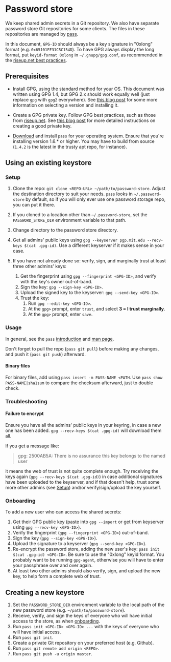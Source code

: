 Password store
==============

We keep shared admin secrets in a Git repository. We also have separate
password store Git repositories for some clients. The files in these
repositories are managed by [pass](https://www.passwordstore.org/).

In this document, `GPG-ID` should always be a key signature in "0xlong" format
(e.g. `0x65101FF31C5C154D`). To have GPG always display the long format, put
`keyid-format 0xlong` in `~/.gnupg/gpg.conf`, as recommended in the
[riseup.net best practices](https://help.riseup.net/en/security/message-security/openpgp/best-practices#dont-rely-on-the-key-id).

Prerequisites
-------------

* Install GPG, using the standard method for your OS. This document was written
  using GPG 1.4, but GPG 2.x should work equally well (just replace `gpg` with
  `gpg2` everywhere).  See
  [this blog post](https://www.fpcomplete.com/blog/2016/05/stack-security-gnupg-keys)
  for some more information on selecting a version and installing it.

* Create a GPG private key. Follow GPG best practices, such as those from
  [riseup.net](https://help.riseup.net/en/security/message-security/openpgp/best-practices).
  See [this blog post](https://www.fpcomplete.com/blog/2016/05/stack-security-gnupg-keys)
  for more detailed instructions on creating a good private key.

* [Download](https://www.passwordstore.org/#download) and install `pass` for
  your operating system. Ensure that you're installing version 1.6.* or higher.
  You may have to build from source (`1.4.2` is the latest in the trusty apt
  repo, for instance).

Using an existing keystore
--------------------------

### Setup

 1. Clone the repo: `git clone <REPO-URL>
    ~/path/to/password-store`. Adjust the destination directory to suit your needs.
    `pass` looks in `~/.password-store` by default, so if you will only ever use
    one password storage repo, you can put it there.

 2. If you cloned to a location other than `~/.password-store`, set the
    `PASSWORD_STORE_DIR` environment variable to that path.

 3. Change directory to the password store directory.

 4. Get all admins' public keys using `gpg --keyserver pgp.mit.edu --recv-keys $(cat .gpg-id)`. Use a different keyserver if it makes sense in your case.

 5. If you have not already done so: verify, sign, and marginally trust at least
    three other admins' keys:

     1. Get the fingerprint using `gpg --fingerprint <GPG-ID>`, and verify with
        the key's owner out-of-band.
     2. Sign the key: `gpg --sign-key <GPG-ID>`.
     3. Upload the signed key to the keyserver: `gpg --send-key <GPG-ID>`.
     3. Trust the key:
         1. Run `gpg --edit-key <GPG-ID>`.
         2. At the `gpg>` prompt, enter `trust`, and select **3 = I trust marginally**.
         3. At the `gpg>` prompt, enter `save`.

### Usage

In general, see the `pass` [introduction](https://www.passwordstore.org/) and
[man page](https://git.zx2c4.com/password-store/about/).

Don't forget to pull the repo (`pass git pull`) before making any changes, and
push it (`pass git push`) afterward.

#### Binary files

For binary files, add using `pass insert -m PASS-NAME <PATH`. Use `pass show
PASS-NAME|sha1sum` to compare the checksum afterward, just to double check.

### Troubleshooting

#### Failure to encrypt

Ensure you have all the admins' public keys in your keyring, in case a new one
has been added. `gpg --recv-keys $(cat .gpg-id)` will download them all.

If you get a message like:

> gpg: 2500AB5A: There is no assurance this key belongs to the named user

it means the web of trust is not quite complete enough. Try receiving the keys
again (`gpg --recv-keys $(cat .gpg-id)`) in case additional signatures have been
uploaded to the keyserver, and if that doesn't help, trust some more other
admins (see [Setup](#setup)) and/or verify/sign/upload the key yourself.

### Onboarding

To add a new user who can access the shared secrets:

 1. Get their GPG public key (paste into `gpg --import` or get from keyserver
    using `gpg --recv-key <GPG-ID>`).
 2. Verify the fingerprint (`gpg --fingerprint <GPG-ID>`) out-of-band.
 3. Sign the key (`gpg --sign-key <GPG-ID>`).
 4. Upload the signature to a keyserver (`gpg --send-key <GPG-ID>`).
 5. Re-encrypt the password store, adding the new user's key: `pass init $(cat
    .gpg-id) <GPG-ID>`. Be sure to use the "0xlong" keyid format. You probably
    want to be running `gpg-agent`, otherwise you will have to enter your
    passphrase over and over again.
 6. At least two other admins should also verify, sign, and upload the new key,
    to help form a complete web of trust.

Creating a new keystore
-----------------------

 1. Set the `PASSWORD_STORE_DIR` environment variable to the local path
    of the new password store (e.g. `~/path/to/password-store`).
 2. Receive, verify, and sign the keys of everyone who will have initial access to the
    store, as when [onboarding](#onboarding).
 3. Run `pass init <GPG-ID> <GPG-ID> ...` with the keys of everyone who will
    have initial access.
 4. Run `pass git init`.
 5. Create a private Git repository on your preferred host (e.g. Github).
 6. Run `pass git remote add origin <REPO>`.
 7. Run `pass git push -u origin master`.
